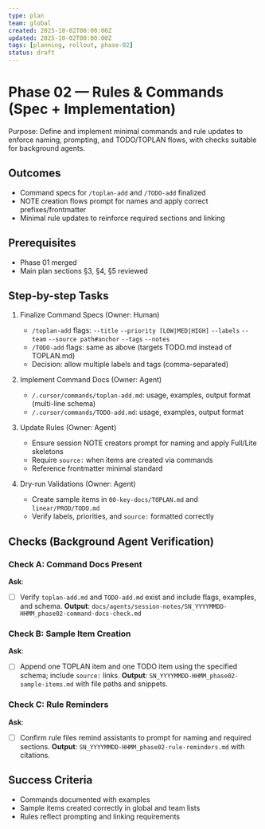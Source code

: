 ```yaml
---
type: plan
team: global
created: 2025-10-02T00:00:00Z
updated: 2025-10-02T00:00:00Z
tags: [planning, rollout, phase-02]
status: draft
---
```


# Phase 02 — Rules & Commands (Spec + Implementation)

Purpose: Define and implement minimal commands and rule updates to enforce naming,
prompting, and TODO/TOPLAN flows, with checks suitable for background agents.

## Outcomes

- Command specs for `/toplan-add` and `/TODO-add` finalized
- NOTE creation flows prompt for names and apply correct prefixes/frontmatter
- Minimal rule updates to reinforce required sections and linking

## Prerequisites

- Phase 01 merged
- Main plan sections §3, §4, §5 reviewed

## Step-by-step Tasks

1. Finalize Command Specs (Owner: Human)

   - `/toplan-add` flags: `--title` `--priority [LOW|MED|HIGH]` `--labels` `--team` `--source path#anchor` `--tags` `--notes`
   - `/TODO-add` flags: same as above (targets TODO.md instead of TOPLAN.md)
   - Decision: allow multiple labels and tags (comma-separated)

2. Implement Command Docs (Owner: Agent)

   - `/.cursor/commands/toplan-add.md`: usage, examples, output format (multi-line schema)
   - `/.cursor/commands/TODO-add.md`: usage, examples, output format

3. Update Rules (Owner: Agent)

   - Ensure session NOTE creators prompt for naming and apply Full/Lite skeletons
   - Require `source:` when items are created via commands
   - Reference frontmatter minimal standard

4. Dry-run Validations (Owner: Agent)
   - Create sample items in `00-key-docs/TOPLAN.md` and `linear/PROD/TODO.md`
   - Verify labels, priorities, and `source:` formatted correctly

## Checks (Background Agent Verification)

### Check A: Command Docs Present

**Ask**:

- [ ] Verify `toplan-add.md` and `TODO-add.md` exist and include flags, examples, and schema.
      **Output**: `docs/agents/session-notes/SN_YYYYMMDD-HHMM_phase02-command-docs-check.md`

### Check B: Sample Item Creation

**Ask**:

- [ ] Append one TOPLAN item and one TODO item using the specified schema; include `source:` links.
      **Output**: `SN_YYYYMMDD-HHMM_phase02-sample-items.md` with file paths and snippets.

### Check C: Rule Reminders

**Ask**:

- [ ] Confirm rule files remind assistants to prompt for naming and required sections.
      **Output**: `SN_YYYYMMDD-HHMM_phase02-rule-reminders.md` with citations.

## Success Criteria

- Commands documented with examples
- Sample items created correctly in global and team lists
- Rules reflect prompting and linking requirements
